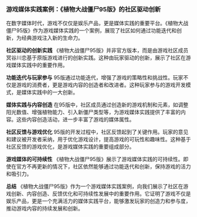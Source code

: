 ### 游戏媒体实践案例：《植物大战僵尸95版》的社区驱动创新

在数字媒体时代，游戏不仅仅是娱乐产品，更是媒体实践的重要平台。《植物大战僵尸95版》作为游戏媒体实践的一个案例，展现了社区如何通过功能迭代和创新，为经典游戏注入新的生命力。

**社区驱动的创新实践**
《植物大战僵尸95版》并非官方版本，而是由游戏社区成员冥谷川恋基于原版游戏进行的创新实践。这种由玩家驱动的创新，展示了社区在游戏媒体实践中的重要作用。

**功能迭代与玩家参与**
95版通过功能迭代，增强了游戏的策略性和挑战性。玩家不仅是游戏的消费者，更是游戏内容的创造者和改进者。这种玩家参与的游戏开发模式，是媒体实践中的一大创新。

**媒体实践与内容创造**
在95版中，社区成员通过创造新的游戏机制和元素，如调整阳光数值、增强植物能力、引入新僵尸类型等，为游戏媒体实践提供了丰富的内容。这些内容创造活动，进一步丰富了游戏的媒体属性。

**社区反馈与游戏优化**
95版的开发过程中，社区反馈起到了关键作用。玩家的意见和建议被开发者采纳，用于优化游戏设计，提高游戏的可玩性和趣味性。这种基于社区反馈的游戏优化，是游戏媒体实践的重要组成部分。

**游戏媒体的可持续性**
《植物大战僵尸95版》展示了游戏媒体实践的可持续性。即使在官方不再更新的情况下，社区依然能够通过功能迭代和创新，保持游戏的活力和吸引力。

**总结**
《植物大战僵尸95版》作为一个游戏媒体实践案例，向我们展示了社区在游戏创新、内容创造、反馈优化和可持续性发展中的重要作用。它证明了游戏不仅是娱乐产品，更是一个充满活力的媒体实践平台，能够激发玩家的创造力和参与度，推动游戏内容的持续发展和创新。